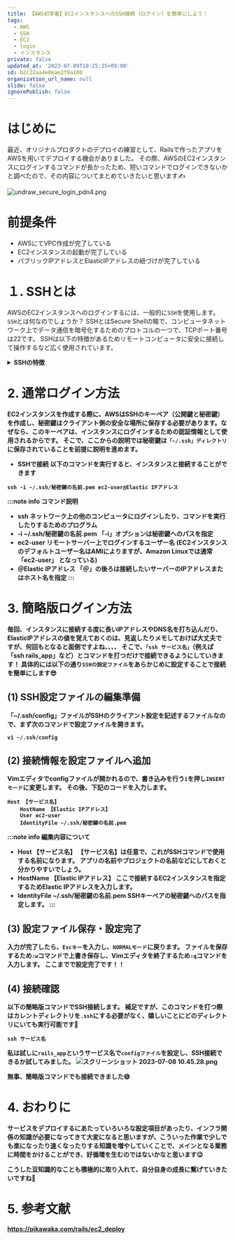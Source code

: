 ```yaml
---
title: 【AWS初学者】EC2インスタンスへのSSH接続（ログイン）を簡単にしよう！
tags:
  - AWS
  - SSH
  - EC2
  - login
  - インスタンス
private: false
updated_at: '2023-07-09T10:25:35+09:00'
id: b2c22aa4e0eae2f9a100
organization_url_name: null
slide: false
ignorePublish: false
---
```



# はじめに

最近、オリジナルプロダクトのデプロイの練習として、Railsで作ったアプリをAWSを用いてデプロイする機会がありました。
その際、AWSのEC2インスタンスにログインするコマンドが長かったため、短いコマンドでログインできないかと調べたので、その内容についてまとめていきたいと思います:writing_hand:

![undraw_secure_login_pdn4.png](https://qiita-image-store.s3.ap-northeast-1.amazonaws.com/0/3117662/71c4febf-7d02-8fb9-7fa4-c26f467e3bee.png)


# 前提条件
* AWSにてVPC作成が完了している
* EC2インスタンスの起動が完了している
* パブリックIPアドレスとElasticIPアドレスの紐づけが完了している

# １. SSHとは
AWSのEC2インスタンスへのログインするには、一般的に`SSH`を使用します。
`SSH`とは何なのでしょうか？
SSHとはSecure Shellの略で、コンピュータネットワーク上でデータ通信を暗号化するためのプロトコルの一つで、TCPポート番号は22です。
SSHは以下の特徴があるためリモートコンピュータに安全に接続して操作するなど広く使用されています。

<details><summary><strong>SSHの特徴<strong></summary>

1. <font color=blue>**安全性**</font>
   SSHは全ての通信（コマンド、パスワード、ファイルなど）を`暗号化`します。
これにより、悪意を持った人がネットワーク上でデータが盗聴しようとしても、その情報を読み取ることはできません。


2. <font color=blue>**認証機能**</font>
   SSHは強力な認証機能を提供します。最も一般的な方法は、パスワードベースの認証と`公開鍵認証`です。
   EC2インスタンスの認証は公開鍵と秘密鍵を用いた公開鍵認証となっており、具体的には`秘密鍵がクライアント`に保管され、`公開鍵はサーバー（ここではEC2インスタンス）`に配置されています。そして接続時にクライアントは公開鍵に対応する秘密鍵を持っていることを証明することによりログインできます。

3. <font color=blue>**完全性**</font>
   SSHはネットワーク上でデータが改ざんされていないことを保証します。
   この完全性を保証するためにSSHは`ハッシュ関数`を使用しており、SSHを通じて送信されるデータパケットから固定長の文字列（ハッシュ）を生成し、元のデータが少しでも変わると生成されるハッシュも大きく変わるため、ハッシュが受信側と送信側で一致しない場合は、データが破棄されます。

</details>


# 2. 通常ログイン方法
EC2インスタンスを作成する際に、AWSはSSHのキーペア（公開鍵と秘密鍵）を作成し、秘密鍵はクライアント側の安全な場所に保存する必要があります。なぜなら、このキーペアは、インスタンスにログインするための認証情報として使用されるからです。
そこで、ここからの説明では秘密鍵は`「~/.ssh」ディレクトリ`に保存されていることを前提に説明を進めます。

* SSHで接続
以下のコマンドを実行すると、インスタンスと接続することができます
```bash:ターミナル | SSH接続
ssh -i ~/.ssh/秘密鍵の名前.pem ec2-user@Elastic IPアドレス
```

:::note info
**コマンド説明**
* **ssh**
ネットワーク上の他のコンピュータにログインしたり、コマンドを実行したりするためのプログラム
* **-i ~/.ssh/秘密鍵の名前.pem**
「-i」オプションは秘密鍵へのパスを指定
* **ec2-user**
リモートサーバー上でログインするユーザー名
(EC2インスタンスのデフォルトユーザー名はAMIによりますが、Amazon Linuxでは通常「ec2-user」 となっている)
* **＠Elastic IPアドレス**
「＠」の後ろは接続したいサーバーのIPアドレスまたはホスト名を指定
:::


# 3. 簡略版ログイン方法
毎回、インスタンスに接続する度に長いIPアドレスやDNS名を打ち込んだり、ElasticIPアドレスの値を覚えておくのは、見返したりメモしておけば大丈夫ですが、何回もとなると面倒ですよね、、、、
そこで、`「ssh サービス名」`（例えば「ssh rails_app」など）とコマンドを打つだけで接続できるようにしていきます！
具体的には以下の通り`SSHの設定ファイル`をあらかじめに設定することで接続を簡単にします:sunglasses:

## (1) SSH設定ファイルの編集準備
「~/.ssh/config」ファイルがSSHのクライアント設定を記述するファイルなので、まず次のコマンドで設定ファイルを開きます。

```bash:ターミナル | 設定ファイル開く
vi ~/.ssh/config
```

## (2) 接続情報を設定ファイルへ追加
Vimエディタでconfigファイルが開かれるので、書き込みを行う`i`を押し`INSERTモード`に変更します。
その後、下記のコードを入力します。

```zsh:ターミナル | 設定ファイル編集
Host 【サービス名】
    HostName 【Elastic IPアドレス】
    User ec2-user
    IdentityFile ~/.ssh/秘密鍵の名前.pem
```
:::note info
**編集内容について**
* **Host 【サービス名】**
【サービス名】は任意で、これがSSHコマンドで使用する名前になります。
アプリの名前やプロジェクトの名前などにしておくと分かりやすいでしょう。
* **HostName 【Elastic IPアドレス】**
ここで接続するEC2インスタンスを指定するためElastic IPアドレスを入力します。
* **IdentityFile  ~/.ssh/秘密鍵の名前.pem**
SSHキーペアの秘密鍵へのパスを指定します。
:::

## (3) 設定ファイル保存・設定完了
入力が完了したら、`Escキー`を入力し、`NORMALモード`に戻ります。
ファイルを保存するため`:w`コマンドで上書き保存し、Vimエディタを終了するため`:q`コマンドを入力します。
ここまでで設定完了です！！

## (4) 接続確認
以下の簡略版コマンドでSSH接続します。
補足ですが、このコマンドを打つ際はカレントディレクトリを`.ssh`にする必要がなく、嬉しいことにどのディレクトリにいても実行可能です:tada:
```bash:ターミナル | SSH接続
ssh サービス名
```

私は試しに`rails_app`というサービス名で`configファイル`を設定し、SSH接続できるか試してみました。
![スクリーンショット 2023-07-08 10.45.28.png](https://qiita-image-store.s3.ap-northeast-1.amazonaws.com/0/3117662/e606ef88-941e-8d86-3e6d-d72036b529d8.png)

無事、簡略版コマンドでも接続できました:smile:


# 4. おわりに

サービスをデプロイするにあたっていろいろな設定項目があったり、インフラ関係の知識が必要になってきて大変になると思いますが、こういった作業で少しでも楽になったり速くなったりする知識を増やしていくことで、メインとなる業務に時間をかけることができ、好循環を生むのではないかなと思います:wink:

こうした豆知識的なことも積極的に取り入れて、自分自身の成長に繋げていきたいですね:seedling:

# 5. 参考文献

https://pikawaka.com/rails/ec2_deploy

